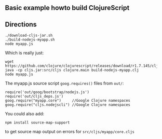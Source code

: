 Basic example howto build ClojureScript
---------------------------------------

Directions
----------

    ./download-cljs-jar.sh
    ./build-nodejs-myapp.sh
    node myapp.js

Which is really just:

    wget https://github.com/clojure/clojurescript/releases/download/r1.7.145/cljs.jar
    java -cp cljs.jar:src/cljs clojure.main build-nodejs-myapp.clj
    node myapp.js

The myapp.js source script `goog.requires()` files from `out/`:

    require('out/goog/bootstrap/nodejs.js')
    require('out/cljs_deps.js')
    goog.require("myapp.core")     //Google Clojure namespaces
    goog.require("cljs.nodejscli") //Google Clojure namespaces

You could also add:

    npm install source-map-support

to get source map output on errors for `src/cljs/myapp/core.cljs`
